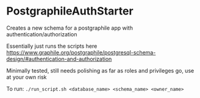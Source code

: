 # PostgraphileAuthStarter
Creates a new schema for a postgraphile app with authentication/authorization

Essentially just runs the scripts here https://www.graphile.org/postgraphile/postgresql-schema-design/#authentication-and-authorization

Minimally tested, still needs polishing as far as roles and privileges go, use at your own risk

To run: `./run_script.sh <database_name> <schema_name> <owner_name>`
